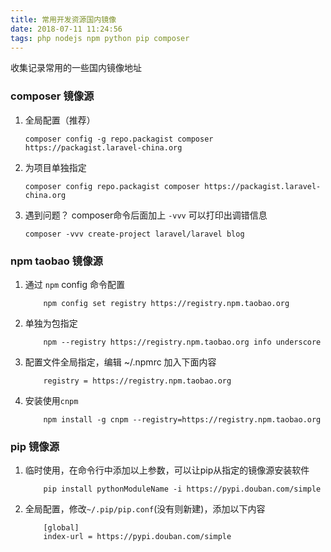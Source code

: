 ```yaml
---
title: 常用开发资源国内镜像
date: 2018-07-11 11:24:56
tags: php nodejs npm python pip composer
---
```

收集记录常用的一些国内镜像地址

### composer 镜像源
1. 全局配置（推荐）
    ```
    composer config -g repo.packagist composer https://packagist.laravel-china.org
    ```
2. 为项目单独指定
    ```
    composer config repo.packagist composer https://packagist.laravel-china.org
    ```
3. 遇到问题？ composer命令后面加上 `-vvv` 可以打印出调错信息
    ```
    composer -vvv create-project laravel/laravel blog
    ```
### npm taobao 镜像源
1. 通过 `npm` config 命令配置
    ```
        npm config set registry https://registry.npm.taobao.org 
    ```
1. 单独为包指定
    ```
        npm --registry https://registry.npm.taobao.org info underscore
    ```
1. 配置文件全局指定，编辑 ~/.npmrc 加入下面内容
    ```
        registry = https://registry.npm.taobao.org
    ```
1. 安装使用`cnpm`
    ```
        npm install -g cnpm --registry=https://registry.npm.taobao.org
    ```

### pip 镜像源
1. 临时使用，在命令行中添加以上参数，可以让pip从指定的镜像源安装软件
    ```
        pip install pythonModuleName -i https://pypi.douban.com/simple
    ```
1. 全局配置，修改`~/.pip/pip.conf`(没有则新建)，添加以下内容
    ```
        [global]
        index-url = https://pypi.douban.com/simple
    ```